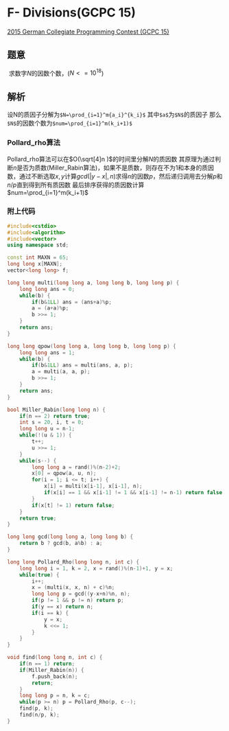 
# F- Divisions(GCPC 15)

  

[2015 German Collegiate Programming Contest (GCPC 15) ](https://www.jisuanke.com/contest/1405)

  

## 题意

  

​ 求数字$N$的因数个数，($N<=10^{18}$)

  

## 解析
设N的质因子分解为`$N=\prod_{i=1}^m{a_i}^{k_i}$`
其中`$a$`为`$N$`的质因子
那么`$N$`的因数个数为`$num=\prod_{i=1}^m(k_i+1)$`

### Pollard_rho算法
  Pollard_rho算法可以在$O(\sqrt[4]n )$的时间里分解$N$的质因数
  其原理为通过判断$n$是否为质数(Miller_Rabin算法)，如果不是质数，则存在不为1和本身的质因数，通过不断选取$x,y$计算$gcd(|y-x|,n)$求得$n$的因数$p$，然后递归调用去分解$p$和$n/p$直到得到所有质因数
最后排序获得的质因数计算$num=\prod_{i=1}^m(k_i+1)$
### 附上代码
```c++
#include<cstdio>
#include<algorithm>
#include<vector>
using namespace std;

const int MAXN = 65;
long long x[MAXN];
vector<long long> f;

long long multi(long long a, long long b, long long p) {
    long long ans = 0;
    while(b) {
        if(b&1LL) ans = (ans+a)%p;
        a = (a+a)%p;
        b >>= 1;
    }
    return ans;
}

long long qpow(long long a, long long b, long long p) {
    long long ans = 1;
    while(b) {
        if(b&1LL) ans = multi(ans, a, p);
        a = multi(a, a, p);
        b >>= 1;
    }
    return ans;
}

bool Miller_Rabin(long long n) {
    if(n == 2) return true;
    int s = 20, i, t = 0;
    long long u = n-1;
    while(!(u & 1)) {
        t++;
        u >>= 1;
    }
    while(s--) {
        long long a = rand()%(n-2)+2;
        x[0] = qpow(a, u, n);
        for(i = 1; i <= t; i++) {
            x[i] = multi(x[i-1], x[i-1], n);
            if(x[i] == 1 && x[i-1] != 1 && x[i-1] != n-1) return false;
        }
        if(x[t] != 1) return false;
    }
    return true;
}

long long gcd(long long a, long long b) {
    return b ? gcd(b, a%b) : a;
}

long long Pollard_Rho(long long n, int c) {
    long long i = 1, k = 2, x = rand()%(n-1)+1, y = x;
    while(true) {
        i++;
        x = (multi(x, x, n) + c)%n;
        long long p = gcd((y-x+n)%n, n);
        if(p != 1 && p != n) return p;
        if(y == x) return n;
        if(i == k) {
            y = x;
            k <<= 1;
        }
    }
}

void find(long long n, int c) {
    if(n == 1) return;
    if(Miller_Rabin(n)) {
        f.push_back(n);
        return;
    }
    long long p = n, k = c;
    while(p >= n) p = Pollard_Rho(p, c--);
    find(p, k);
    find(n/p, k);
}
```
